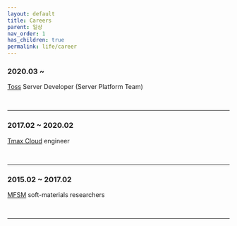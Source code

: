 ```yaml
---
layout: default
title: Careers
parent: 일상
nav_order: 1
has_children: true
permalink: life/career
---
```


### 2020.03 ~         
[Toss](https://toss.im/team) Server Developer (Server Platform Team)

<br/>
<hr/>

### 2017.02 ~ 2020.02 
[Tmax Cloud](https://www.tmax.co.kr/) engineer

<br/>
<hr/>

### 2015.02 ~ 2017.02 
[MFSM](http://mfsm.snu.ac.kr) soft-materials researchers  

<br/>
<hr/>

